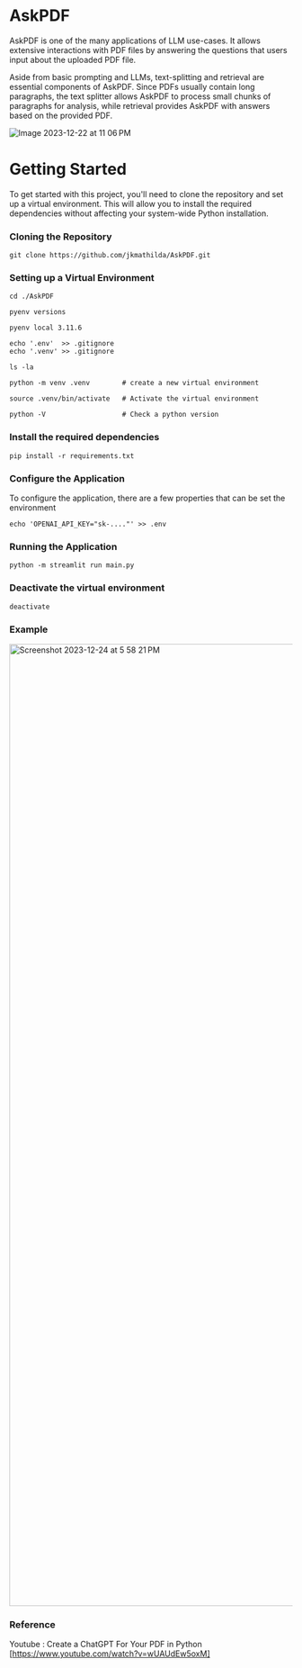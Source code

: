 # AskPDF
AskPDF is one of the many applications of LLM use-cases. It allows extensive interactions with PDF files by answering the questions that users input about the uploaded PDF file.

Aside from basic prompting and LLMs, text-splitting and retrieval are essential components of AskPDF. Since PDFs usually contain long paragraphs, the text splitter allows AskPDF to process small chunks of paragraphs for analysis, while retrieval provides AskPDF with answers based on the provided PDF. 

![Image 2023-12-22 at 11 06 PM](https://github.com/jkmathilda/ChatGPT-Chatbot/assets/142202145/25da1fef-1ed8-40a8-a80b-de50aaf1c648)

# Getting Started

To get started with this project, you'll need to clone the repository and set up a virtual environment. This will allow you to install the required dependencies without affecting your system-wide Python installation.

### Cloning the Repository

    git clone https://github.com/jkmathilda/AskPDF.git

### Setting up a Virtual Environment

    cd ./AskPDF

    pyenv versions

    pyenv local 3.11.6

    echo '.env'  >> .gitignore
    echo '.venv' >> .gitignore

    ls -la

    python -m venv .venv        # create a new virtual environment

    source .venv/bin/activate   # Activate the virtual environment

    python -V                   # Check a python version

### Install the required dependencies

    pip install -r requirements.txt

### Configure the Application

To configure the application, there are a few properties that can be set the environment

    echo 'OPENAI_API_KEY="sk-...."' >> .env

### Running the Application

    python -m streamlit run main.py

### Deactivate the virtual environment

    deactivate

### Example

<img width="1710" alt="Screenshot 2023-12-24 at 5 58 21 PM" src="https://github.com/jkmathilda/AskPDF/assets/142202145/71966668-e2fd-40dd-94cf-c6aa407cda4c">

### Reference

Youtube : Create a ChatGPT For Your PDF in Python
[https://www.youtube.com/watch?v=wUAUdEw5oxM]
